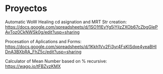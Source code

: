 # Proyectos
Automatic WoW Healing cd asignation and MRT Str creation:
https://docs.google.com/spreadsheets/d/1SO1fIEyYg5jYjlzZXOb67cZbgGlePAvToz0CkNWSk0g/edit?usp=sharing

Procesation of Aplications and Forms:
https://docs.google.com/spreadsheets/d/1Kkh1Vv2Fi3yr4FsKISdxe4yeaBHIDnA3BXbRA_FhZ5c/edit?usp=sharing

Calculator of Mean Number based on % recursive:
https://wago.io/tFBZvzKMX
